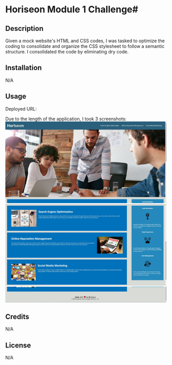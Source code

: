 # Horiseon Module 1 Challenge# 

## Description

Given a mock website's HTML and CSS codes, I was tasked to optimize the coding to consolidate and organize the CSS stylesheet to follow a semantic structure. I consolidated the code by eliminating dry code.


## Installation

N/A

## Usage

Deployed URL: 

Due to the length of the application, I took 3 screenshots:
![screenshot1/3](./assets/images/horiseon1.JPG)
![screenshot2/3](./assets/images/horiseon2.jpg)
![screenshot3/3](./assets/images/horiseon3.JPG)

## Credits

N/A

## License

N/A

